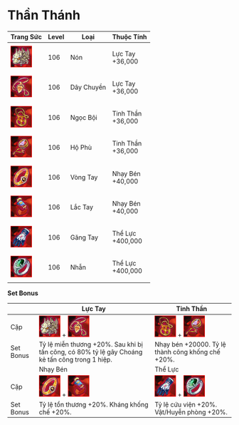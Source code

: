 # Thần Thánh

| Trang Sức                                     | Level | Loại       | Thuộc Tính                  |
| --------------------------------------------- | ----- | ---------- | --------------------------- |
| ![](<../../.gitbook/assets/image (618).png>)  | 106   | Nón        | <p>Lực Tay<br>+36,000</p>   |
| ![](<../../.gitbook/assets/image (608).png>)  | 106   | Dây Chuyền | <p>Lực Tay<br>+36,000</p>   |
| ![](<../../.gitbook/assets/image (581).png>)  | 106   | Ngọc Bội   | <p>Tinh Thần<br>+36,000</p> |
| ![](<../../.gitbook/assets/image (607).png>)  | 106   | Hộ Phù     | <p>Tinh Thần<br>+36,000</p> |
| ![](<../../.gitbook/assets/image (622).png>)  | 106   | Vòng Tay   | <p>Nhạy Bén<br>+40,000</p>  |
| ![](<../../.gitbook/assets/image (1021).png>) | 106   | Lắc Tay    | <p>Nhạy Bén<br>+40,000</p>  |
| ![](<../../.gitbook/assets/image (1029).png>) | 106   | Găng Tay   | <p>Thể Lực<br>+400,000</p>  |
| ![](<../../.gitbook/assets/image (541).png>)  | 106   | Nhẫn       | <p>Thể Lực<br>+400,000</p>  |

&#x20;

**Set Bonus**

|           | Lực Tay                                                                                        | Tinh Thần                                                                                    |
| --------- | ---------------------------------------------------------------------------------------------- | -------------------------------------------------------------------------------------------- |
| Cặp       | ![](<../../.gitbook/assets/image (618).png>) + ![](<../../.gitbook/assets/image (608).png>)    | ![](<../../.gitbook/assets/image (581).png>) + ![](<../../.gitbook/assets/image (607).png>)  |
| Set Bonus | Tỷ lệ miễn thương +20%. Sau khi bị tấn công, có 80% tỷ lệ gây Choáng kẻ tấn công trong 1 hiệp. | Nhạy bén +20000. Tỷ lệ thành công khống chế +20%.                                            |
|           | Nhạy Bén                                                                                       | Thể Lực                                                                                      |
| Cặp       | ![](<../../.gitbook/assets/image (622).png>) + ![](<../../.gitbook/assets/image (1021).png>)   | ![](<../../.gitbook/assets/image (1029).png>) + ![](<../../.gitbook/assets/image (541).png>) |
| Set Bonus | Tỷ lệ tổn thương +20%. Kháng khống chế +20%.                                                   | Tỷ lệ cứu viện +20%. Vật/Huyễn phòng +20%.                                                   |
